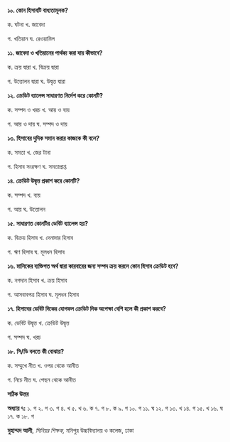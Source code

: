 **১০. কোন হিসাবটি বাধ্যতামূলক?**

ক. ঘটনা খ. জাবেদা 

গ. খতিয়ান ঘ. রেওয়ামিল

**১১. জাবেদা ও খতিয়ানের পার্থক্য করা যায় কীভাবে?**

ক. ক্রয় দ্বারা খ. বিক্রয় দ্বারা 

গ. উত্তোলন দ্বারা ঘ. উদ্বৃত্ত দ্বারা

**১২. ক্রেডিট ব্যালেন্স সাধারণত নির্দেশ করে কোনটি?**

ক. সম্পদ ও খরচ খ. আয় ও ব্যয় 

গ. আয় ও দায় ঘ. সম্পদ ও দায়

**১৩. হিসাবের দুদিক সমান করার কাজকে কী বলে?**

ক. সমতা খ. জের টানা 

গ. হিসাব সংরক্ষণ ঘ. সমতাপ্রাপ্ত

**১৪. ক্রেডিট উদ্বৃত্ত প্রকাশ করে কোনটি?**

ক. সম্পদ খ. ব্যয় 

গ. আয় ঘ. উত্তোলন

**১৫. সাধারণত কোনটির ডেবিট ব্যালেন্স হয়?**

ক. বিক্রয় হিসাব খ. দেনাদার হিসাব 

গ. ঋণ হিসাব ঘ. মূলধন হিসাব

**১৬. মালিকের ব্যক্তিগত অর্থ দ্বারা কারবারের জন্য সম্পদ ক্রয় করলে কোন হিসাব ক্রেডিট হবে?**

ক. নগদান হিসাব খ. ক্রয় হিসাব 

গ. আসবাবপত্র হিসাব ঘ. মূলধন হিসাব

**১৭. হিসাবের ডেবিট দিকের যোগফল ক্রেডিট দিক অপেক্ষা বেশি হলে কী প্রকাশ করবে?**

ক. ডেবিট উদ্বৃত্ত খ. ক্রেডিট উদ্বৃত্ত 

গ. সম্পদ ঘ. খরচ

**১৮. সি/ডি বলতে কী বোঝায়?**

ক. সম্মুখে নীত খ. ওপর থেকে আনীত 

গ. নিচে নীত ঘ. পেছন থেকে আনীত

**সঠিক উত্তর**

**অধ্যায় ৭:** ১. গ ২. গ ৩. গ ৪. খ ৫. খ ৬. ক ৭. গ ৮. ক ৯. গ ১০. গ ১১. ঘ ১২. গ ১৩. খ ১৪. গ ১৫. খ ১৬. ঘ ১৭. ক ১৮. গ

**মুহাম্মদ আলী**, *সিনিয়র শিক্ষক,* মনিপুর উচ্চবিদ্যালয় ও কলেজ, ঢাকা
